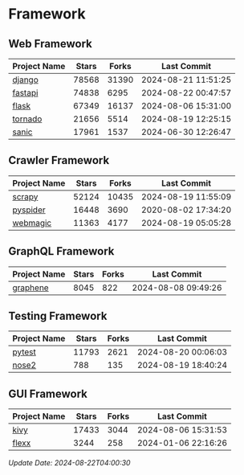 # Framework

## Web Framework
| Project Name | Stars | Forks | Last Commit |
| ------------ | ----- | ----- | ----------- |
| [django](https://github.com/django/django) | 78568 | 31390 | 2024-08-21 11:51:25 |
| [fastapi](https://github.com/fastapi/fastapi) | 74838 | 6295 | 2024-08-22 00:47:57 |
| [flask](https://github.com/pallets/flask) | 67349 | 16137 | 2024-08-06 15:31:00 |
| [tornado](https://github.com/tornadoweb/tornado) | 21656 | 5514 | 2024-08-19 12:25:15 |
| [sanic](https://github.com/sanic-org/sanic) | 17961 | 1537 | 2024-06-30 12:26:47 |

## Crawler Framework
| Project Name | Stars | Forks | Last Commit |
| ------------ | ----- | ----- | ----------- |
| [scrapy](https://github.com/scrapy/scrapy) | 52124 | 10435 | 2024-08-19 11:55:09 |
| [pyspider](https://github.com/binux/pyspider) | 16448 | 3690 | 2020-08-02 17:34:20 |
| [webmagic](https://github.com/code4craft/webmagic) | 11363 | 4177 | 2024-08-19 05:05:28 |

## GraphQL Framework
| Project Name | Stars | Forks | Last Commit |
| ------------ | ----- | ----- | ----------- |
| [graphene](https://github.com/graphql-python/graphene) | 8045 | 822 | 2024-08-08 09:49:26 |

## Testing Framework
| Project Name | Stars | Forks | Last Commit |
| ------------ | ----- | ----- | ----------- |
| [pytest](https://github.com/pytest-dev/pytest) | 11793 | 2621 | 2024-08-20 00:06:03 |
| [nose2](https://github.com/nose-devs/nose2) | 788 | 135 | 2024-08-19 18:40:24 |

## GUI Framework
| Project Name | Stars | Forks | Last Commit |
| ------------ | ----- | ----- | ----------- |
| [kivy](https://github.com/kivy/kivy) | 17433 | 3044 | 2024-08-06 15:31:53 |
| [flexx](https://github.com/flexxui/flexx) | 3244 | 258 | 2024-01-06 22:16:26 |

*Update Date: 2024-08-22T04:00:30*